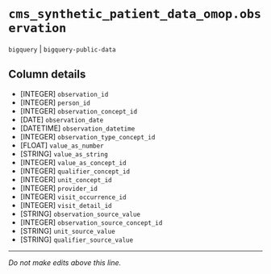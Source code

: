 # `cms_synthetic_patient_data_omop.observation`
`bigquery` | `bigquery-public-data`

## Column details
* [INTEGER]   `observation_id`
* [INTEGER]   `person_id`
* [INTEGER]   `observation_concept_id`
* [DATE]      `observation_date`
* [DATETIME]  `observation_datetime`
* [INTEGER]   `observation_type_concept_id`
* [FLOAT]     `value_as_number`
* [STRING]    `value_as_string`
* [INTEGER]   `value_as_concept_id`
* [INTEGER]   `qualifier_concept_id`
* [INTEGER]   `unit_concept_id`
* [INTEGER]   `provider_id`
* [INTEGER]   `visit_occurrence_id`
* [INTEGER]   `visit_detail_id`
* [STRING]    `observation_source_value`
* [INTEGER]   `observation_source_concept_id`
* [STRING]    `unit_source_value`
* [STRING]    `qualifier_source_value`

-------------------------------------------------------------------------------
*Do not make edits above this line.*
